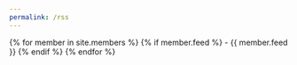 ```yaml
---
permalink: /rss
---
```


{% for member in site.members %}
    {% if member.feed %} - {{ member.feed }} {% endif %}
{% endfor %}